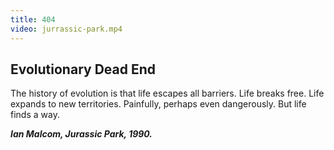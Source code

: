 ```yaml
---
title: 404 
video: jurrassic-park.mp4
---
```

## Evolutionary Dead End 
The history of evolution is that life escapes all barriers. Life breaks free. Life expands to new territories. Painfully, perhaps even dangerously. But life finds a way.

***Ian Malcom, Jurassic Park, 1990.***